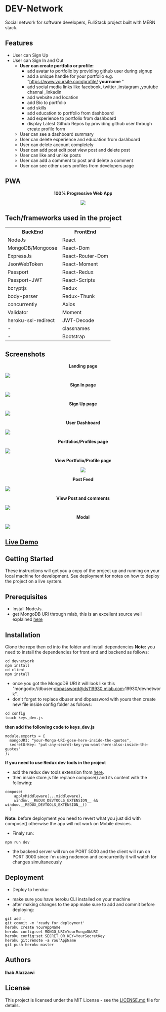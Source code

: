 # DEV-Network
Social network for software developers, FullStack project built with MERN stack.

## Features
- User can Sign Up
- User can Sign In and Out
    - **User can create portfolio or profile:**
       - add avatar to portfolio by providing github user during signup
       - add a unique handle for your portfolio e.g. "https://www.yoursite.com/profile/ **yourname** " 
       - add social media links like facebook, twitter ,instagram ,youtube channal ,linkedin
       - add website and location
       - add Bio to portfolio
       - add skills
       - add education to portfolio from dashboard
       - add experience to portfolio from dashboard
       - display Latest Github Repos by providing github user through create profile form
  - User can see a dashboard summary
  - User can delete experience and education from dashboard
  - User can delete account completely
  - User can add post edit post view post and delete post
  - User can like and unlike posts
  - User can add a comment to post and delete a comment
  - User can see other users profiles from developers page

## PWA

<strong><p align="center">100% Progressive Web App</p></strong>
<p align="center">
  <img src="https://github.com/Ihab-alazzawi/exit-modal/blob/master/folder/ezgif.com-crop.gif">
</p>

## Tech/frameworks used in the project
<table>
  <tr>
    <th>BackEnd</th>
    <th>FrontEnd</th>
  </tr>
  <tr>
    <td>NodeJs</td>
    <td>React</td>
  </tr>
  <tr>
    <td>MongoDB/Mongoose</td>
    <td>React-Dom</td>
  </tr>
    <tr>
    <td>ExpressJs</td>
    <td>React-Router-Dom</td>
  </tr>
    <tr>
    <td>JsonWebToken</td>
    <td>React-Moment</td>
  </tr>
    <tr>
    <td>Passport</td>
    <td>React-Redux</td>
  </tr>
    <tr>
    <td>Passport-JWT</td>
    <td>React-Scripts</td>
  </tr>
    <tr>
    <td>bcryptjs</td>
    <td>Redux</td>
  </tr>
    <tr>
    <td>body-parser</td>
    <td>Redux-Thunk</td>
  </tr>
    <tr>
    <td>concurrently</td>
    <td>Axios</td>
  </tr>
    <tr>
    <td>Validator</td>
    <td>Moment</td>
  </tr>
    <tr>
     <td>heroku-ssl-redirect</td>
     <td>JWT-Decode</td>
    </tr>
    <tr>
     <td>-</td>
     <td>classnames</td>
    </tr>
     <tr>
     <td>-</td>
     <td>Bootstrap</td>
    </tr>
</table>

## Screenshots
<strong><p align="center">Landing page</p></strong>
<kbd align="center">
  <img src="https://github.com/Ihab-alazzawi/exit-modal/blob/master/folder/landing.png">
</kbd>

<strong><p align="center">Sign In page</p></strong>
<kbd align="center">
  <img src="https://github.com/Ihab-alazzawi/exit-modal/blob/master/folder/sign-in.png">
</kbd>

<strong><p align="center">Sign Up page</p></strong>
<kbd align="center">
  <img src="https://github.com/Ihab-alazzawi/exit-modal/blob/master/folder/sign-up.png">
</kbd>

<strong><p align="center">User Dashboard</p></strong>
<kbd align="center">
  <img src="https://github.com/Ihab-alazzawi/exit-modal/blob/master/folder/dashboard.png">
</kbd>

<strong><p align="center">Portfolios/Profiles page</p></strong>
<kbd align="center">
  <img src="https://github.com/Ihab-alazzawi/exit-modal/blob/master/folder/profiles.png">
</kbd>

<strong><p align="center">View Portfolio/Profile page</p></strong>
<p align="center"><kbd>
  <img src="https://github.com/Ihab-alazzawi/exit-modal/blob/master/folder/profile.png">
</kbd></p>

<strong><p align="center">Post Feed</p></strong>
<kbd align="center">
  <img src="https://github.com/Ihab-alazzawi/exit-modal/blob/master/folder/post-feed.png">
</kbd>

<strong><p align="center">View Post and comments</p></strong>
<kbd align="center">
  <img src="https://github.com/Ihab-alazzawi/exit-modal/blob/master/folder/post-and-comments.png">
</kbd>

<strong><p align="center">Modal</p></strong>
<kbd align="center">
  <img src="https://github.com/Ihab-alazzawi/exit-modal/blob/master/folder/modal.png">
</kbd>

## [Live Demo](https://dnetwork.herokuapp.com)
## Getting Started
These instructions will get you a copy of the project up and running on your local machine for development.
See deployment for notes on how to deploy the project on a live system.

## Prerequisites
- Install NodeJs.
- get MongoDB URI through mlab, this is an excellent source well explained [here](http://fredrik.anderzon.se/2017/01/17/setting-up-a-free-mongodb-database-on-mlab-and-connecting-to-it-with-node-js/)
  
## Installation

Clone the repo then cd into the folder and install dependencies
**Note:** you need to install the dependencies for front end and backend as follows:
```
cd devnetwork
npm install
cd client
npm install
```
- once you got the MongoDB URI it will look like this "mongodb://dbuser:dbpassword@ds119930.mlab.com:19930/devnetwork".
- don't forget to replace dbuser and dbpassword with yours then create new file inside config folder as follows:

```
cd config
touch keys_dev.js
```

**then add the following code to keys_dev.js**

```
module.exports = {
  mongoURI: "your-Mongo-URI-gose-here-inside-the-quotes",
  secretOrKey: "put-any-secret-key-you-want-here-also-inside-the-quotes"
};
```
**If you need to use Redux dev tools in the project**
- add the redux dev tools extension from [here](https://chrome.google.com/webstore/detail/redux-devtools/lmhkpmbekcpmknklioeibfkpmmfibljd?hl=en).
- then inside store.js file replace compose() and its content with the following:

```
compose(
    applyMiddleware(...middleware),
    window.__REDUX_DEVTOOLS_EXTENSION__ && window.__REDUX_DEVTOOLS_EXTENSION__()
  )
  ```
**Note:** before deployment you need to revert what you just did with compose() otherwise the app will not work on Mobile devices.
* Finaly run:
```
npm run dev
```
- the backend server will run on PORT 5000 and the client will run on PORT 3000 since i'm using nodemon and concurrently it will watch for changes simultaneously
## Deployment
* Deploy to heroku:
- make sure you have heroku CLI installed on your machine
- after making changes to the app make sure to add and commit before deploying:
```
git add .
git commit -m 'ready for deployment'
heroku create YourAppName
heroku config:set MONGO_URI=YourMongoDbURI
heroku config:set SECRET_OR_KEY=YourSecretKey
heroku git:remote -a YourAppName
git push heroku master
```
## Authors
#### Ihab Alazzawi

## License
This project is licensed under the MIT License - see the [LICENSE.md](/LICENSE) file for details.
